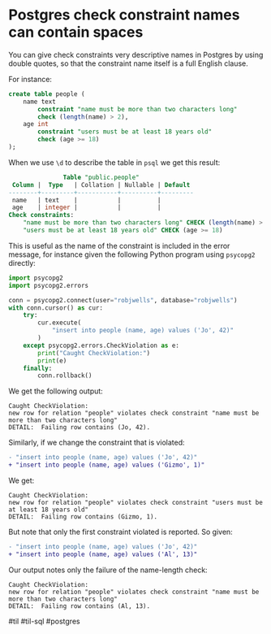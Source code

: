 # Postgres check constraint names can contain spaces

You can give check constraints very descriptive names in Postgres by using double quotes, so that the constraint name itself is a full English clause.

For instance:

```sql
create table people (
    name text
        constraint "name must be more than two characters long"
        check (length(name) > 2),
    age int
        constraint "users must be at least 18 years old"
        check (age >= 18)
);
```

When we use `\d` to describe the table in `psql` we get this result:

```sql
               Table "public.people"
 Column |  Type   | Collation | Nullable | Default 
--------+---------+-----------+----------+---------
 name   | text    |           |          | 
 age    | integer |           |          | 
Check constraints:
    "name must be more than two characters long" CHECK (length(name) > 2)
    "users must be at least 18 years old" CHECK (age >= 18)
```

This is useful as the name of the constraint is included in the error message, for instance given the following Python program using `psycopg2` directly:

```python
import psycopg2
import psycopg2.errors

conn = psycopg2.connect(user="robjwells", database="robjwells")
with conn.cursor() as cur:
    try:
        cur.execute(
            "insert into people (name, age) values ('Jo', 42)"
        )
    except psycopg2.errors.CheckViolation as e:
        print("Caught CheckViolation:")
        print(e)
    finally:
        conn.rollback()
```

We get the following output:

```
Caught CheckViolation:
new row for relation "people" violates check constraint "name must be more than two characters long"
DETAIL:  Failing row contains (Jo, 42).
```

Similarly, if we change the constraint that is violated:

```diff
- "insert into people (name, age) values ('Jo', 42)"
+ "insert into people (name, age) values ('Gizmo', 1)"
```

We get:

```
Caught CheckViolation:
new row for relation "people" violates check constraint "users must be at least 18 years old"
DETAIL:  Failing row contains (Gizmo, 1).
```

But note that only the first constraint violated is reported. So given:

```diff
- "insert into people (name, age) values ('Jo', 42)"
+ "insert into people (name, age) values ('Al', 13)"
```

Our output notes only the failure of the name-length check:

```
Caught CheckViolation:
new row for relation "people" violates check constraint "name must be more than two characters long"
DETAIL:  Failing row contains (Al, 13).
```

#til #til-sql #postgres
